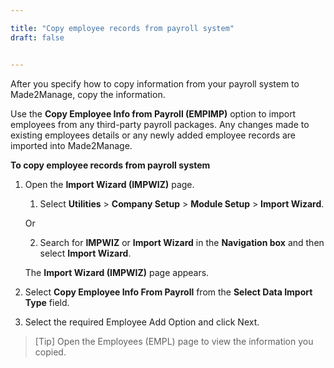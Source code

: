 ```yaml
---

title: "Copy employee records from payroll system"
draft: false


---
```


After you specify how to copy information from your payroll system to Made2Manage, copy the information.

Use the **Copy Employee Info from Payroll (EMPIMP)** option to import employees from any third-party payroll packages. Any changes made to existing employees details or any newly added employee records are imported into Made2Manage.

**To copy employee records from payroll system**

1.  Open the **Import Wizard (IMPWIZ)** page.

    1. Select **Utilities** \> **Company Setup** \> **Module Setup** \> **Import Wizard**.

    Or

    2.  Search for **IMPWIZ** or **Import Wizard** in the **Navigation box** and then select **Import Wizard**.

    The **Import Wizard (IMPWIZ)** page appears.

2.  Select **Copy Employee Info From Payroll** from the **Select Data Import Type** field.

3. Select the required Employee Add Option and click Next.

> [Tip] Open the Employees (EMPL) page to view the information you copied.